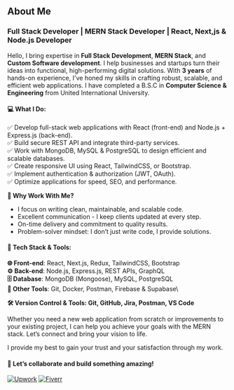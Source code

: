 ## About Me

### Full Stack Developer | MERN Stack Developer | React, Next,js & Node.js Developer

Hello,
I bring expertise in **Full Stack Development**, **MERN Stack**, and **Custom Software development**. I help businesses and startups turn their ideas into functional, high-performing digital solutions. With **3 years** of hands-on experience, I've honed my skills in crafting robust, scalable, and efficient web applications.
I have completed a B.S.C in **Computer Science & Engineering** from United International University.

#### 💻 What I Do:

:white_check_mark: Develop full-stack web applications with React (front-end) and Node.js + Express.js (back-end).\
:white_check_mark: Build secure REST API and integrate third-party services.\
:white_check_mark: Work with MongoDB, MySQL & PostgreSQL to design efficient and scalable databases.\
:white_check_mark: Create responsive UI using React, TailwindCSS, or Bootstrap.\
:white_check_mark: Implement  authentication & authorization (JWT, OAuth).\
:white_check_mark: Optimize applications for speed, SEO, and performance.


**:loudspeaker: Why Work With Me?**

- I focus on writing clean, maintainable, and scalable code.
- Excellent communication - I keep clients updated at every step.
- On-time delivery and commitment to quality results.
- Problem-solver mindset: I don’t just write code, I provide solutions.

#### 📌 Tech Stack & Tools:

**:globe_with_meridians: Front-end**: React, Next.js, Redux, TailwindCSS, Bootstrap\
**:gear: Back-end**: Node.js, Express.js, REST APIs, GraphQL\
**:file_cabinet: Database**: MongoDB (Mongoose), MySQL, PostgreSQL\
**:toolbox: Other Tools**: Git, Docker, Postman, Firebase & Supabase\

**🛠️ Version Control & Tools: Git, GitHub, Jira, Postman, VS Code**

Whether you need a new web application from scratch or improvements to your existing project, I can help you achieve your goals with the MERN stack. Let’s connect and bring your vision to life.

I provide my best to gain your trust and your satisfaction through my work.

#### 🚀 Let’s collaborate and build something amazing!



[![Upwork](https://img.shields.io/badge/Upwork-6fda44?style=for-the-badge&logo=upwork&logoColor=white)](https://www.upwork.com/freelancers/~016e4ade586386f321?mp_source=share)
[![Fiverr](https://img.shields.io/badge/Fiverr-1DBF73?style=for-the-badge&logo=fiverr&logoColor=white)](https://www.fiverr.com/s/GzWBvP7)
